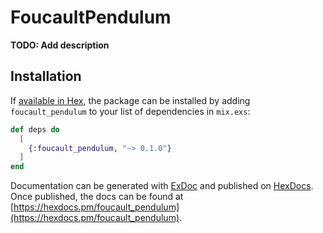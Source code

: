 # FoucaultPendulum

**TODO: Add description**

## Installation

If [available in Hex](https://hex.pm/docs/publish), the package can be installed
by adding `foucault_pendulum` to your list of dependencies in `mix.exs`:

```elixir
def deps do
  [
    {:foucault_pendulum, "~> 0.1.0"}
  ]
end
```

Documentation can be generated with [ExDoc](https://github.com/elixir-lang/ex_doc)
and published on [HexDocs](https://hexdocs.pm). Once published, the docs can
be found at [https://hexdocs.pm/foucault_pendulum](https://hexdocs.pm/foucault_pendulum).

